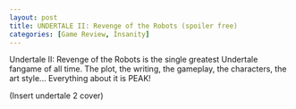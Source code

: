 ```yaml
---
layout: post
title: UNDERTALE II: Revenge of the Robots (spoiler free)
categories: [Game Review, Insanity]
---
```

Undertale II: Revenge of the Robots is the single greatest Undertale fangame of all time. The plot, the writing, the gameplay, the characters, the art style... Everything about it is PEAK! 

(Insert undertale 2 cover)
<!--stackedit_data:
eyJoaXN0b3J5IjpbMTQxMjA2OTMxNCwxMDExMzE5OTc4LDI0NT
AzNzY3Nl19
-->